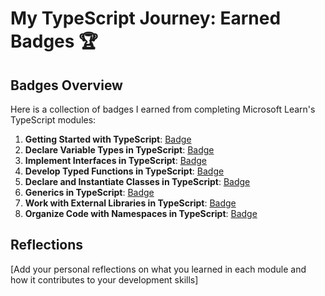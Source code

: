 # My TypeScript Journey: Earned Badges 🏆

## Badges Overview

Here is a collection of badges I earned from completing Microsoft Learn's TypeScript modules:

1. **Getting Started with TypeScript**: [Badge](https://learn.microsoft.com/en-us/users/kagerka/achievements/dgq64dqj)
2. **Declare Variable Types in TypeScript**: [Badge](https://learn.microsoft.com/en-us/users/kagerka/achievements/uflzhvs3)
3. **Implement Interfaces in TypeScript**: [Badge](https://learn.microsoft.com/en-us/users/kagerka/achievements/ejzhaxxp)
4. **Develop Typed Functions in TypeScript**: [Badge](https://learn.microsoft.com/en-us/users/kagerka/achievements/qd7nkrge)
5. **Declare and Instantiate Classes in TypeScript**: [Badge](https://learn.microsoft.com/en-us/users/kagerka/achievements/k5mr3fgb)
6. **Generics in TypeScript**: [Badge](https://learn.microsoft.com/en-us/users/kagerka/achievements/4svyhvxk)
7. **Work with External Libraries in TypeScript**: [Badge](https://learn.microsoft.com/en-us/users/kagerka/achievements/wa9sb9kn)
8. **Organize Code with Namespaces in TypeScript**: [Badge](badge-link)

## Reflections

[Add your personal reflections on what you learned in each module and how it contributes to your development skills]
